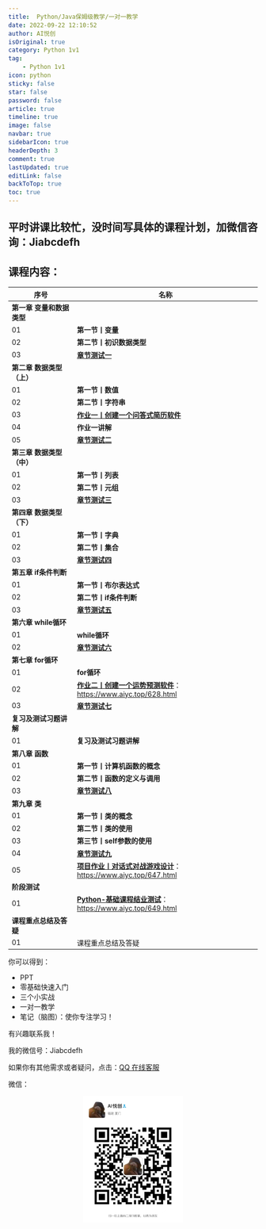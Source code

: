 ```yaml
---
title:  Python/Java保姆级教学/一对一教学
date: 2022-09-22 12:10:52
author: AI悦创
isOriginal: true
category: Python 1v1
tag:
    - Python 1v1
icon: python
sticky: false
star: false
password: false
article: true
timeline: true
image: false
navbar: true
sidebarIcon: true
headerDepth: 3
comment: true
lastUpdated: true
editLink: false
backToTop: true
toc: true
---
```


## 平时讲课比较忙，没时间写具体的课程计划，加微信咨询：Jiabcdefh



## 课程内容：

| 序号                      | 名称                                                         |
| ------------------------- | ------------------------------------------------------------ |
| **第一章 变量和数据类型** |                                                              |
| 01                        | **第一节丨变量**                                             |
| 02                        | **第二节丨初识数据类型**                                     |
| 03                        | [**章节测试一**](column/py/basequestion/q1)                  |
| **第二章 数据类型（上）** |                                                              |
| 01                        | **第一节丨数值**                                             |
| 02                        | **第二节丨字符串**                                           |
| 03                        | [**作业一丨创建一个问答式简历软件**](column/py/basequestion/hw1) |
| 04                        | **作业一讲解**                                               |
| 05                        | [**章节测试二**](column/py/basequestion/q2)                  |
| **第三章 数据类型（中）** |                                                              |
| 01                        | **第一节丨列表**                                             |
| 02                        | **第二节丨元组**                                             |
| 03                        | [**章节测试三**](column/py/basequestion/q3)                  |
| **第四章 数据类型（下）** |                                                              |
| 01                        | **第一节丨字典**                                             |
| 02                        | **第二节丨集合**                                             |
| 03                        | [**章节测试四**](column/py/basequestion/q4)                  |
| **第五章 if条件判断**     |                                                              |
| 01                        | **第一节丨布尔表达式**                                       |
| 02                        | **第二节丨if条件判断**                                       |
| 03                        | [**章节测试五**](column/py/basequestion/q5)                  |
| **第六章 while循环**      |                                                              |
| 01                        | **while循环**                                                |
| 02                        | [**章节测试六**](column/py/basequestion/q6)                  |
| **第七章 for循环**        |                                                              |
| 01                        | **for循环**                                                  |
| 02                        | [**作业二丨创建一个运势预测软件**](https://www.aiyc.top/628.html)：https://www.aiyc.top/628.html |
| 03                        | [**章节测试七**](column/py/basequestion/q7)                  |
| **复习及测试习题讲解**    |                                                              |
| 01                        | **复习及测试习题讲解**                                       |
| **第八章 函数**           |                                                              |
| 01                        | **第一节丨计算机函数的概念**                                 |
| 02                        | **第二节丨函数的定义与调用**                                 |
| 03                        | [**章节测试八**](column/py/basequestion/q8)                  |
| **第九章 类**             |                                                              |
| 01                        | **第一节丨类的概念**                                         |
| 02                        | **第二节丨类的使用**                                         |
| 03                        | **第三节丨self参数的使用**                                   |
| 04                        | [**章节测试九**](column/py/basequestion/q9)                  |
| 05                        | [**项目作业丨对话式对战游戏设计**](https://www.aiyc.top/647.html)：https://www.aiyc.top/647.html |
| **阶段测试**              |                                                              |
| 01                        | [**Python-基础课程结业测试**](https://www.aiyc.top/649.html)：https://www.aiyc.top/649.html |
| **课程重点总结及答疑**    |                                                              |
| 01                        | 课程重点总结及答疑                                           |


你可以得到：

- PPT
- 零基础快速入门
- 三个小实战
- 一对一教学
- 笔记（脑图）：使你专注学习！

有兴趣联系我！

我的微信号：Jiabcdefh

如果你有其他需求或者疑问，点击：[QQ 在线客服](http://wpa.qq.com/msgrd?v=3&uin=1432803776&site=qq&menu=yes)

微信：

<div align=center><img src="/ewm/Jiabcdefh.jpg" alt="微信号：Jiabcdefh" style="zoom:25%;" /></div>